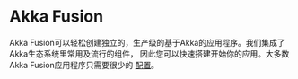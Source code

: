 # Akka Fusion

Akka Fusion可以轻松创建独立的，生产级的基于Akka的应用程序。我们集成了Akka生态系统里常用及流行的组件，
因此您可以快速搭建开始你的应用。大多数Akka Fusion应用程序只需要很少的 [配置](https://lightbend.github.io/config/)。
